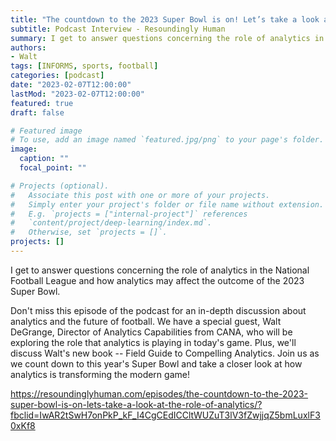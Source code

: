 ```yaml
---
title: "The countdown to the 2023 Super Bowl is on! Let’s take a look at the role of analytics."
subtitle: Podcast Interview - Resoundingly Human
summary: I get to answer questions concerning the role of analytics in the National Football League and how analytics may affect the outcome of the 2023 Super Bowl.
authors:
- Walt
tags: [INFORMS, sports, football]
categories: [podcast]
date: "2023-02-07T12:00:00"
lastMod: "2023-02-07T12:00:00"
featured: true
draft: false

# Featured image
# To use, add an image named `featured.jpg/png` to your page's folder. 
image:
  caption: ""
  focal_point: ""

# Projects (optional).
#   Associate this post with one or more of your projects.
#   Simply enter your project's folder or file name without extension.
#   E.g. `projects = ["internal-project"]` references 
#   `content/project/deep-learning/index.md`.
#   Otherwise, set `projects = []`.
projects: []
---
```


I get to answer questions concerning the role of analytics in the National Football League and how analytics may affect the outcome of the 2023 Super Bowl.

Don't miss this episode of the podcast for an in-depth discussion about analytics and the future of football. We have a special guest, Walt DeGrange, Director of Analytics Capabilities from CANA, who will be exploring the role that analytics is playing in today's game. Plus, we'll discuss Walt's new book -- Field Guide to Compelling Analytics. Join us as we count down to this year's Super Bowl and take a closer look at how analytics is transforming the modern game!

https://resoundinglyhuman.com/episodes/the-countdown-to-the-2023-super-bowl-is-on-lets-take-a-look-at-the-role-of-analytics/?fbclid=IwAR2tSwH7onPkP_kF_I4CgCEdICCltWUZuT3lV3fZwjjqZ5bmLuxlF30xKf8